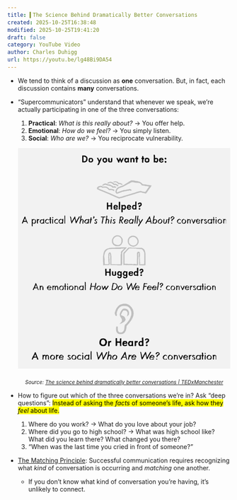 ```yaml
---
title: ▍The Science Behind Dramatically Better Conversations
created: 2025-10-25T16:38:48
modified: 2025-10-25T19:41:20
draft: false
category: YouTube Video
author: Charles Duhigg
url: https://youtu.be/lg48Bi9DA54
---
```


* We tend to think of a discussion as **one** conversation. But, in fact, each discussion contains **many** conversations.
* “Supercommunicators” understand that whenever we speak, we’re actually participating in one of the three conversations:
	1. **Practical**: _What is this really about?_ → You offer help.
	2. **Emotional**: _How do we feel?_ → You simply listen.
	3. **Social**: _Who are we?_ → You reciprocate vulnerability.

	<div align="center">

	![](Pasted%20image%2020251025194026.png)

	<sub><em>Source: <a href="https://youtu.be/lg48Bi9DA54?t=3m40s">The science behind dramatically better conversations | TEDxManchester</a></em></sub>

	</div>

* How to figure out which of the three conversations we’re in? Ask “deep questions”: <mark>Instead of asking the _facts_ of someone’s life, ask how they _feel_ about life.</mark>
	1. Where do you work? → What do you love about your job?
	2. Where did you go to high school? → What was high school like? What did you learn there? What changed you there?
	3. “When was the last time you cried in front of someone?”
* <u>The Matching Principle</u>: Successful communication requires recognizing what _kind_ of conversation is occurring and _matching_ one another.
	* If you don’t know what kind of conversation you’re having, it’s unlikely to connect.

